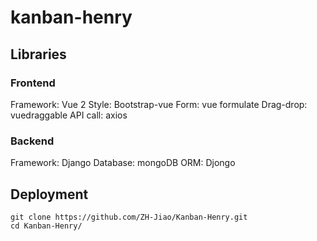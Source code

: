 # kanban-henry



## Libraries
### Frontend

Framework: Vue 2
Style: Bootstrap-vue
Form: vue formulate
Drag-drop: vuedraggable
API call: axios

### Backend

Framework: Django
Database: mongoDB
ORM: Djongo



## Deployment

```
git clone https://github.com/ZH-Jiao/Kanban-Henry.git
cd Kanban-Henry/

```

